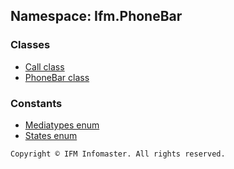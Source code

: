 ﻿
Namespace: Ifm.PhoneBar
-----------------------

### Classes ###

* [Call class](call.md)
* [PhoneBar class](phonebar.md)

### Constants ###

* [Mediatypes enum](mediatypes.md)
* [States enum](states.md)

``` Copyright © IFM Infomaster. All rights reserved. ```
